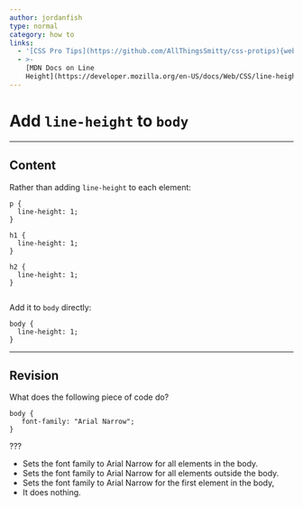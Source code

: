 ```yaml
---
author: jordanfish
type: normal
category: how to
links:
  - '[CSS Pro Tips](https://github.com/AllThingsSmitty/css-protips){website}'
  - >-
    [MDN Docs on Line
    Height](https://developer.mozilla.org/en-US/docs/Web/CSS/line-height){documentation}
---
```


# Add `line-height` to `body`


---

## Content

Rather than adding `line-height` to each element:

```plain-text
p {
  line-height: 1;
}

h1 {
  line-height: 1;
}

h2 {
  line-height: 1;
}


```

Add it to `body` directly:

```plain-text
body {
  line-height: 1;
}
```


---

## Revision

What does the following piece of code do?

```plain-text
body {
   font-family: "Arial Narrow";
}
```

???

- Sets the font family to Arial Narrow for all elements in the body.
- Sets the font family to Arial Narrow for all elements outside the body.
- Sets the font family to Arial Narrow for the first element in the body,
- It does nothing.
 
